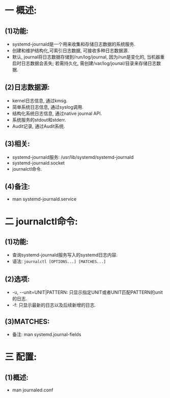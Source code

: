 # 一 概述:
## (1)功能:
- systemd-journald是一个用来收集和存储日志数据的系统服务.
- 创建和维护结构化,可索引日志数据, 可接收多种日志数据源.
- 默认, journal将日志数据存储到/run/log/journal, 因为/run是变化的, 当机器重启时日志数据会丢失; 若需持久化, 需创建/var/log/jounal/目录来存储日志数据.

## (2)日志数据源:
- kernel日志信息, 通过kmsg.
- 简单系统日志信息, 通过syslog调用.
- 结构化系统日志信息, 通过native journal API.
- 系统服务的stdout和stderr.
- Audit记录, 通过Audit系统.

## (3)相关:
- systemd-journald服务: /usr/lib/systemd/systemd-journald
- systemd-journald.socket
- journalctl命令.

## (4)备注:
- man systemd-journald.service

# 二 journalctl命令:
## (1)功能:
- 查询systemd-journald服务写入的systemd日志内容.
- 语法: `journalctl [OPTIONS...] [MATCHES...]`

## (2)选项:
- -u, --unit=UNIT|PATTERN: 只显示指定UNIT或者UNIT匹配PATTERN的unit的日志.
- -f: 只显示最新的日志以及后续新增的日志.

## (3)MATCHES:
- 备注: man systemd.journal-fields

# 三 配置:
## (1)概述:
- man journaled.conf

